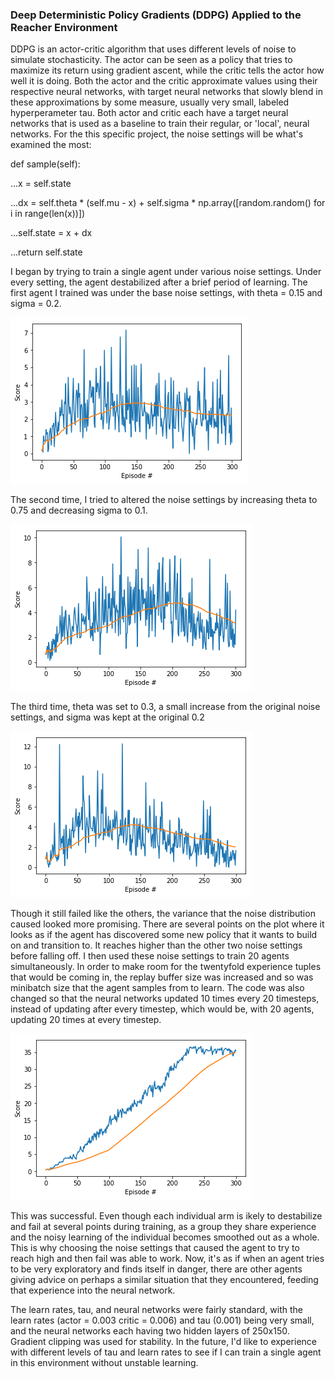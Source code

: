 ### Deep Deterministic Policy Gradients (DDPG) Applied to the Reacher Environment

DDPG is an actor-critic algorithm that uses different levels of noise to simulate stochasticity. The actor can be seen as a policy that tries to maximize its return using gradient ascent, while the critic tells the actor how well it is doing. Both the actor and the critic approximate values using their respective neural networks, with target neural networks that slowly blend in these approximations by some measure, usually very small, labeled hyperperameter tau. Both actor and critic each have a target neural networks that is used as a baseline to train their regular, or 'local', neural networks. For the this specific project, the noise settings will be what's examined the most:

def sample(self):

...x = self.state
  
...dx = self.theta * (self.mu - x) + self.sigma * np.array([random.random() for i in range(len(x))])
  
...self.state = x + dx
  
...return self.state

I began by trying to train a single agent under various noise settings. Under every setting, the agent destabilized after
a brief period of learning. The first agent I trained was under the base noise settings, with theta = 0.15 and sigma = 0.2.

![](uploads/dot15dot2.png)

The second time, I tried to altered the noise settings by increasing theta to 0.75 and decreasing sigma to 0.1.

![](uploads/dot75dot1.png)

The third time, theta was set to 0.3, a small increase from the original noise settings, and sigma was kept at the original 
0.2

![](uploads/dot3dot2.png)

Though it still failed like the others, the variance that the noise distribution caused looked more promising. There are 
several points on the plot where it looks as if the agent has discovered some new policy that it wants to build on and 
transition to. It reaches higher than the other two noise settings before falling off. I then used these noise settings to
train 20 agents simultaneously. In order to make room for the twentyfold experience tuples that would be coming in, the replay buffer size was increased and so was minibatch size that the agent samples from to learn. The code was also changed so that the neural networks updated 10 times every 20 timesteps, instead of updating after every timestep, which would be, with 20 agents, updating 20 times at every timestep.

![](uploads/dot3dot2twenty.png)

This was successful. Even though each individual arm is ikely to destabilize and fail at several points during training, as a group they share experience and the noisy learning of the individual becomes smoothed out as a whole. This is why choosing the noise settings that caused the agent to try to reach high and then fail was able to work. Now, it's as if when an agent tries to be very exploratory and finds itself in danger, there are other agents giving advice on perhaps a similar situation that they encountered, feeding that experience into the neural network. 

The learn rates, tau, and neural networks were fairly standard, with the learn rates (actor = 0.003 critic = 0.006) and tau (0.001) being very small, and the neural networks each having two hidden layers of 250x150. Gradient clipping was used for stability. In the future, I'd like to experience with different levels of tau and learn rates to see if I can train a single agent in this environment without unstable learning.
